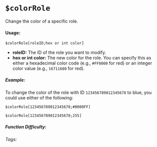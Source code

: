 # `$colorRole`

Change the color of a specific role.

#### Usage:

`$colorRole[roleID;hex or int color]`

*   **roleID:** The ID of the role you want to modify.
*   **hex or int color:** The new color for the role. You can specify this as either a hexadecimal color code (e.g., `#FF0000` for red) or an integer color value (e.g., `16711680` for red).

##### Example:

To change the color of the role with ID `123456789012345678` to blue, you could use either of the following:

```
$colorRole[123456789012345678;#0000FF]
```

```
$colorRole[123456789012345678;255]
```

##### Function Difficulty: <Badge type="tip" text="Easy/Medium" vertical="middle" />

###### Tags: <Badge type="tip" text="role" vertical="middle" /> <Badge type="tip" text="color" vertical="middle" /> <Badge type="tip" text="modify" vertical="middle" />